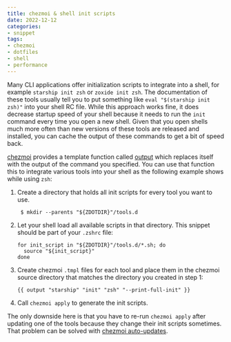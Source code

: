 ```yaml
---
title: chezmoi & shell init scripts
date: 2022-12-12
categories:
- snippet
tags:
- chezmoi
- dotfiles
- shell
- performance
---
```


Many CLI applications offer initialization scripts to integrate into a shell, for example `starship init zsh` or `zoxide init zsh`. The documentation of these tools usually tell you to put something like `eval "$(starship init zsh)"` into your shell RC file. While this approach works fine, it does decrease startup speed of your shell because it needs to run the `init` command every time you open a new shell. Given that you open shells much more often than new versions of these tools are released and installed, you can cache the output of these commands to get a bit of speed back.

[chezmoi](https://chezmoi.io/) provides a template function called [output](https://www.chezmoi.io/reference/templates/functions/output/) which replaces itself with the output of the command you specified. You can use that function this to integrate various tools into your shell as the following example shows while using `zsh`:

1. Create a directory that holds all init scripts for every tool you want to use.
   ```shell
    $ mkdir --parents "${ZDOTDIR}"/tools.d
    ```
2. Let your shell load all available scripts in that directory. This snippet should be part of your `.zshrc` file:
    ```shell
    for init_script in "${ZDOTDIR}"/tools.d/*.sh; do
      source "${init_script}"
    done
   ```
3. Create chezmoi `.tmpl` files for each tool and place them in the chezmoi source directory that matches the directory you created in step 1:
    ```go-text-template
   {{ output "starship" "init" "zsh" "--print-full-init" }}
   ```
4. Call `chezmoi apply` to generate the init scripts.

The only downside here is that you have to re-run `chezmoi apply` after updating one of the tools because they change their init scripts sometimes. That problem can be solved with [chezmoi auto-updates](../chezmoi-auto-update).
